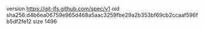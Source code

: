 version https://git-lfs.github.com/spec/v1
oid sha256:d4b6ea06759e965d468a5aac3259fbe29a2b353bf69cb2ccaaf596fb5df2fe12
size 1496
